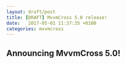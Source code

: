 ```yaml
---
layout: draft/post
title: [DRAFT] MvvmCross 5.0 release!
date:   2017-05-01 11:37:35 +0100
categories: mvvmcross
---
```


## Announcing MvvmCross 5.0!


